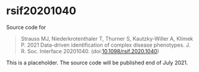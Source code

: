 # rsif20201040
Source code for

> Strauss MJ, Niederkrotenthaler T, Thurner S, Kautzky-Willer A, Klimek P. 2021 Data-driven identification of complex disease phenotypes. J. R. Soc. Interface 20201040. (doi:[10.1098/rsif.2020.1040](https://doi.org/10.1098/rsif.2020.1040))

This is a placeholder.  The source code will be published end of July 2021.
